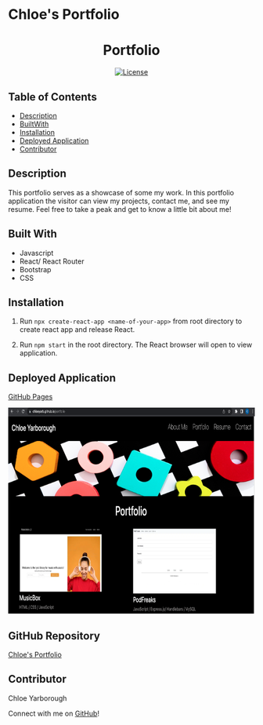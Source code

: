 # Chloe's Portfolio

<h1 align="center">Portfolio</h1>

<div align="center">

<a href="https://opensource.org/licenses/MIT">![License](https://img.shields.io/badge/License-MIT-orange.svg)</a>

</div>

## Table of Contents

* [Description](#description)
* [BuiltWith](#built-with)
* [Installation](#installation) 
* [Deployed Application](#deployed-application)
* [Contributor](#contributor)

## Description

This portfolio serves as a showcase of some my work. In this portfolio application the visitor can view my projects, contact me, and see my resume. 
Feel free to take a peak and get to know a little bit about me!    

## Built With

* Javascript
* React/ React Router
* Bootstrap
* CSS

## Installation

1. Run `npx create-react-app <name-of-your-app>` from root directory to create react app and release React.

3. Run `npm start` in the root directory. The React browser will open to view application.


## Deployed Application

[GitHub Pages](https://chloeyarb.github.io/chloe-portfolio/)

<img width=800px height=420px src="./src/assets/images/homepage.png" alt="homepage screenshot"></img>

## GitHub Repository

[Chloe's Portfolio](https://github.com/chloeyarb/chloe-portfolio)

## Contributor

Chloe Yarborough

Connect with me on [GitHub](https://github.com/chloeyarb)!
